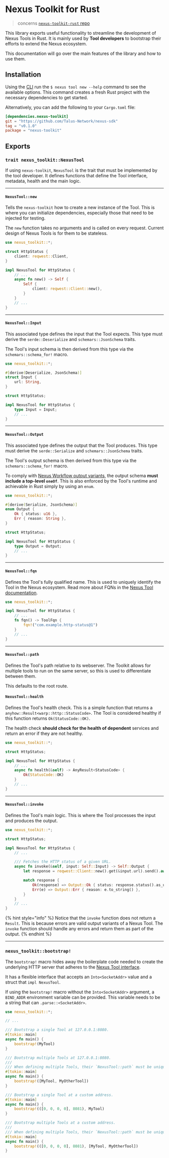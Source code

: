 # Nexus Toolkit for Rust

> concerns [`nexus-toolkit-rust` repo][nexus-toolkit-rust-repo]

This library exports useful functionality to streamline the development of Nexus Tools in Rust. It is mainly used by **Tool developers** to bootstrap their efforts to extend the Nexus ecosystem.

This documentation will go over the main features of the library and how to use them.

## Installation

Using the [CLI][nexus-cli-docs] run the `$ nexus tool new --help` command to see the available options. This command creates a fresh Rust project with the necessary dependencies to get started.

Alternatively, you can add the following to your `Cargo.toml` file:

```toml
[dependencies.nexus-toolkit]
git = "https://github.com/Talus-Network/nexus-sdk"
tag = "v0.1.0"
package = "nexus-toolkit"
```

## Exports

### `trait nexus_toolkit::NexusTool`

If using `nexus-toolkit`, `NexusTool` is the trait that must be implemented by the tool developer. It defines functions that define the Tool interface, metadata, health and the main logic.

---

#### `NexusTool::new`

Tells the `nexus-toolkit` how to create a new instance of the Tool. This is where you can initialize dependencies, especially those that need to be injected for testing.

The `new` function takes no arguments and is called on every request. Current design of Nexus Tools is for them to be stateless.

```rs
use nexus_toolkit::*;

struct HttpStatus {
    client: reqwest::Client,
}

impl NexusTool for HttpStatus {
    // ...
    async fn new() -> Self {
        Self {
            client: reqwest::Client::new(),
        }
    }
    // ...
}
```

---

#### `NexusTool::Input`

This associated type defines the input that the Tool expects. This type must derive the `serde::Deserialize` and `schemars::JsonSchema` traits.

The Tool's input schema is then derived from this type via the `schemars::schema_for!` macro.

```rs
use nexus_toolkit::*;

#[derive(Deserialize, JsonSchema)]
struct Input {
    url: String,
}

struct HttpStatus;

impl NexusTool for HttpStatus {
    type Input = Input;
    // ...
}
```

---

#### `NexusTool::Output`

This associated type defines the output that the Tool produces. This type must derive the `serde::Serialize` and `schemars::JsonSchema` traits.

The Tool's output schema is then derived from this type via the `schemars::schema_for!` macro.

To comply with [Nexus Workflow output variants][nexus-next-workflow-docs], the output schema **must include a top-level `oneOf`**. This is also enforced by the Tool's runtime and achievable in Rust simply by using an `enum`.

```rs
use nexus_toolkit::*;

#[derive(Serialize, JsonSchema)]
enum Output {
    Ok { status: u16 },
    Err { reason: String },
}

struct HttpStatus;

impl NexusTool for HttpStatus {
    type Output = Output;
    // ...
}
```

---

#### `NexusTool::fqn`

Defines the Tool's fully qualified name. This is used to uniquely identify the Tool in the Nexus ecosystem. Read more about FQNs in the [Nexus Tool documentation][nexus-next-tool-docs].

```rs
use nexus_toolkit::*;

impl NexusTool for HttpStatus {
    // ...
    fn fqn() -> ToolFqn {
        fqn!("com.example.http-status@1")
    }
    // ...
}
```

---

#### `NexusTool::path`

Defines the Tool's path relative to its webserver. The Toolkit allows for multiple tools to run on the same server, so this is used to differentiate between them.

This defaults to the root route.

#### `NexusTool::health`

Defines the Tool's health check. This is a simple function that returns a `anyhow::Result<warp::http::StatusCode>`. The Tool is considered healthy if this function returns `Ok(StatusCode::OK)`.

The health check **should check for the health of dependent** services and return an error if they are not healthy.

```rs
use nexus_toolkit::*;

struct HttpStatus;

impl NexusTool for HttpStatus {
    // ...
    async fn health(&self) -> AnyResult<StatusCode> {
        Ok(StatusCode::OK)
    }
    // ...
}
```

---

#### `NexusTool::invoke`

Defines the Tool's main logic. This is where the Tool processes the input and produces the output.

```rs
use nexus_toolkit::*;

struct HttpStatus;

impl NexusTool for HttpStatus {
    // ...

    /// Fetches the HTTP status of a given URL.
    async fn invoke(&self, input: Self::Input) -> Self::Output {
        let response = reqwest::Client::new().get(&input.url).send().await;

        match response {
            Ok(response) => Output::Ok { status: response.status().as_u16() },
            Err(e) => Output::Err { reason: e.to_string() },
        }
    }
    // ...
}
```

{% hint style="info" %}
Notice that the `invoke` function does not return a `Result`. This is because errors are valid output variants of a Nexus Tool. The `invoke` function should handle any errors and return them as part of the output.
{% endhint %}

---

### `nexus_toolkit::bootstrap!`

The `bootstrap!` macro hides away the boilerplate code needed to create the
underlying HTTP server that adheres to the [Nexus Tool interface][nexus-next-tool-docs].

It has a flexible interface that accepts an `Into<SocketAddr>` value and a struct that `impl NexusTool`.

If using the `bootstrap!` macro without the `Into<SocketAddr>` argument, a `BIND_ADDR` environment variable can be provided. This variable needs to be a string that can `.parse::<SocketAddr>`.

```rs
use nexus_toolkit::*;

// ...

/// Bootstrap a single Tool at 127.0.0.1:8080.
#[tokio::main]
async fn main() {
    bootstrap!(MyTool)
}

/// Bootstrap multiple Tools at 127.0.0.1:8080.
///
/// When defining multiple Tools, their `NexusTool::path` must be unique.
#[tokio::main]
async fn main() {
    bootstrap!([MyTool, MyOtherTool])
}

/// Bootstrap a single Tool at a custom address.
#[tokio::main]
async fn main() {
    bootstrap!(([0, 0, 0, 0], 8081), MyTool)
}

/// Bootstrap multiple Tools at a custom address.
///
/// When defining multiple Tools, their `NexusTool::path` must be unique.
#[tokio::main]
async fn main() {
    bootstrap!(([0, 0, 0, 0], 8081), [MyTool, MyOtherTool])
}
```

<!-- List of References -->

[nexus-toolkit-rust-repo]: https://github.com/Talus-Network/nexus-sdk/tree/main/toolkit-rust
[nexus-next-tool-docs]: ../nexus-next/tool.md
[nexus-next-workflow-docs]: ../nexus-next/packages/workflow.md
[nexus-cli-docs]: ./cli.md
